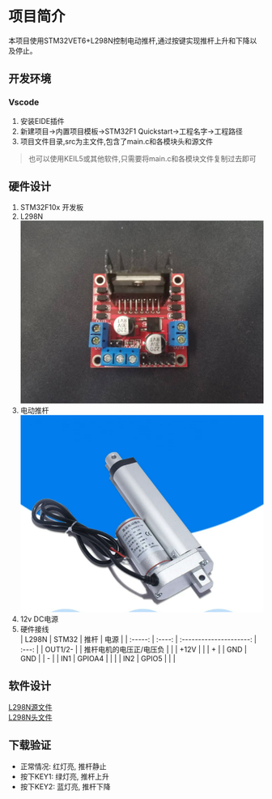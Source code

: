 # 项目简介
本项目使用STM32VET6+L298N控制电动推杆,通过按键实现推杆上升和下降以及停止。 
## 开发环境 
### Vscode 
1. 安装EIDE插件
2. 新建项目->内置项目模板->STM32F1 Quickstart->工程名字->工程路径
3. 项目文件目录,src为主文件,包含了main.c和各模块头和源文件
 > 也可以使用KEIL5或其他软件,只需要将main.c和各模块文件复制过去即可
## 硬件设计 
1. STM32F10x 开发板
2. L298N
![L298N](img/L298N.jpg)
1. 电动推杆 
![推杆](img/Putter.png)
1. 12v DC电源
2. 硬件接线  
|  L298N  | STM32  |          推杆           | 电源  |
| :-----: | :----: | :---------------------: | :---: |
| OUT1/2- |        | 推杆电机的电压正/电压负 |       |
|  +12V   |        |                         |   +   |
|   GND   |  GND   |                         |   -   |
|   IN1   | GPIOA4 |                         |       |
|   IN2   | GPIO5  |                         |       |
## 软件设计
[L298N源文件](./src/L298N/l298n.c)<br>
[L298N头文件](./src/L298N/l298n.h)
## 下载验证
- 正常情况: 红灯亮, 推杆静止<br>
- 按下KEY1: 绿灯亮, 推杆上升<br>
- 按下KEY2: 蓝灯亮, 推杆下降<br>